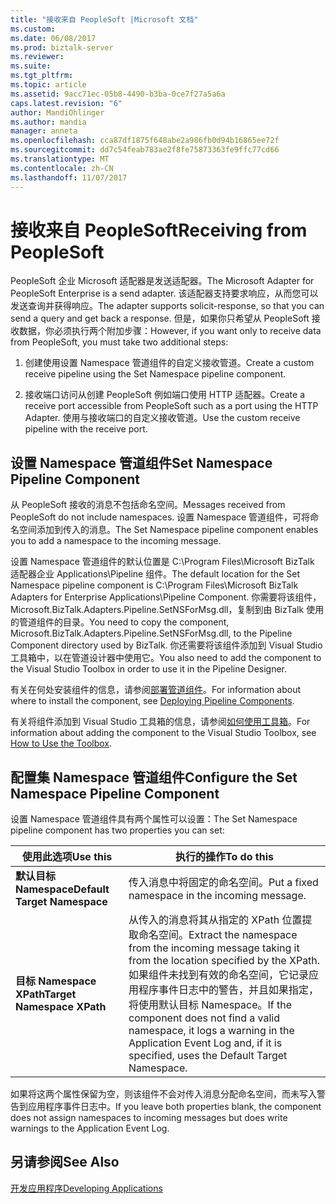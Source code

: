 ```yaml
---
title: "接收来自 PeopleSoft |Microsoft 文档"
ms.custom: 
ms.date: 06/08/2017
ms.prod: biztalk-server
ms.reviewer: 
ms.suite: 
ms.tgt_pltfrm: 
ms.topic: article
ms.assetid: 9acc71ec-05b8-4490-b3ba-0ce7f27a5a6a
caps.latest.revision: "6"
author: MandiOhlinger
ms.author: mandia
manager: anneta
ms.openlocfilehash: cca87df1875f648abe2a986fb0d94b16865ee72f
ms.sourcegitcommit: dd7c54feab783ae2f8fe75873363fe9ffc77cd66
ms.translationtype: MT
ms.contentlocale: zh-CN
ms.lasthandoff: 11/07/2017
---
```

# <a name="receiving-from-peoplesoft"></a><span data-ttu-id="822c8-102">接收来自 PeopleSoft</span><span class="sxs-lookup"><span data-stu-id="822c8-102">Receiving from PeopleSoft</span></span>
<span data-ttu-id="822c8-103">PeopleSoft 企业 Microsoft 适配器是发送适配器。</span><span class="sxs-lookup"><span data-stu-id="822c8-103">The Microsoft Adapter for PeopleSoft Enterprise is a send adapter.</span></span> <span data-ttu-id="822c8-104">该适配器支持要求响应，从而您可以发送查询并获得响应。</span><span class="sxs-lookup"><span data-stu-id="822c8-104">The adapter supports solicit-response, so that you can send a query and get back a response.</span></span> <span data-ttu-id="822c8-105">但是，如果你只希望从 PeopleSoft 接收数据，你必须执行两个附加步骤：</span><span class="sxs-lookup"><span data-stu-id="822c8-105">However, if you want only to receive data from PeopleSoft, you must take two additional steps:</span></span>  
  
1.  <span data-ttu-id="822c8-106">创建使用设置 Namespace 管道组件的自定义接收管道。</span><span class="sxs-lookup"><span data-stu-id="822c8-106">Create a custom receive pipeline using the Set Namespace pipeline component.</span></span>  
  
2.  <span data-ttu-id="822c8-107">接收端口访问从创建 PeopleSoft 例如端口使用 HTTP 适配器。</span><span class="sxs-lookup"><span data-stu-id="822c8-107">Create a receive port accessible from PeopleSoft such as a port using the HTTP Adapter.</span></span> <span data-ttu-id="822c8-108">使用与接收端口的自定义接收管道。</span><span class="sxs-lookup"><span data-stu-id="822c8-108">Use the custom receive pipeline with the receive port.</span></span>  
  
## <a name="set-namespace-pipeline-component"></a><span data-ttu-id="822c8-109">设置 Namespace 管道组件</span><span class="sxs-lookup"><span data-stu-id="822c8-109">Set Namespace Pipeline Component</span></span>  
 <span data-ttu-id="822c8-110">从 PeopleSoft 接收的消息不包括命名空间。</span><span class="sxs-lookup"><span data-stu-id="822c8-110">Messages received from PeopleSoft do not include namespaces.</span></span> <span data-ttu-id="822c8-111">设置 Namespace 管道组件，可将命名空间添加到传入的消息。</span><span class="sxs-lookup"><span data-stu-id="822c8-111">The Set Namespace pipeline component enables you to add a namespace to the incoming message.</span></span>  
  
 <span data-ttu-id="822c8-112">设置 Namespace 管道组件的默认位置是 C:\Program Files\Microsoft BizTalk 适配器企业 Applications\Pipeline 组件。</span><span class="sxs-lookup"><span data-stu-id="822c8-112">The default location for the Set Namespace pipeline component is C:\Program Files\Microsoft BizTalk Adapters for Enterprise Applications\Pipeline Component.</span></span> <span data-ttu-id="822c8-113">你需要将该组件，Microsoft.BizTalk.Adapters.Pipeline.SetNSForMsg.dll，复制到由 BizTalk 使用的管道组件的目录。</span><span class="sxs-lookup"><span data-stu-id="822c8-113">You need to copy the component, Microsoft.BizTalk.Adapters.Pipeline.SetNSForMsg.dll, to the Pipeline Component directory used by BizTalk.</span></span> <span data-ttu-id="822c8-114">你还需要将该组件添加到 Visual Studio 工具箱中，以在管道设计器中使用它。</span><span class="sxs-lookup"><span data-stu-id="822c8-114">You also need to add the component to the Visual Studio Toolbox in order to use it in the Pipeline Designer.</span></span>  
  
 <span data-ttu-id="822c8-115">有关在何处安装组件的信息，请参阅[部署管道组件](../core/deploying-pipeline-components.md)。</span><span class="sxs-lookup"><span data-stu-id="822c8-115">For information about where to install the component, see [Deploying Pipeline Components](../core/deploying-pipeline-components.md).</span></span>  
  
 <span data-ttu-id="822c8-116">有关将组件添加到 Visual Studio 工具箱的信息，请参阅[如何使用工具箱](../core/how-to-use-the-toolbox.md)。</span><span class="sxs-lookup"><span data-stu-id="822c8-116">For information about adding the component to the Visual Studio Toolbox, see [How to Use the Toolbox](../core/how-to-use-the-toolbox.md).</span></span>  
  
## <a name="configure-the-set-namespace-pipeline-component"></a><span data-ttu-id="822c8-117">配置集 Namespace 管道组件</span><span class="sxs-lookup"><span data-stu-id="822c8-117">Configure the Set Namespace Pipeline Component</span></span>  
 <span data-ttu-id="822c8-118">设置 Namespace 管道组件具有两个属性可以设置：</span><span class="sxs-lookup"><span data-stu-id="822c8-118">The Set Namespace pipeline component has two properties you can set:</span></span>  
  
|<span data-ttu-id="822c8-119">使用此选项</span><span class="sxs-lookup"><span data-stu-id="822c8-119">Use this</span></span>|<span data-ttu-id="822c8-120">执行的操作</span><span class="sxs-lookup"><span data-stu-id="822c8-120">To do this</span></span>|  
|--------------|----------------|  
|<span data-ttu-id="822c8-121">**默认目标 Namespace**</span><span class="sxs-lookup"><span data-stu-id="822c8-121">**Default Target Namespace**</span></span>|<span data-ttu-id="822c8-122">传入消息中将固定的命名空间。</span><span class="sxs-lookup"><span data-stu-id="822c8-122">Put a fixed namespace in the incoming message.</span></span>|  
|<span data-ttu-id="822c8-123">**目标 Namespace XPath**</span><span class="sxs-lookup"><span data-stu-id="822c8-123">**Target Namespace XPath**</span></span>|<span data-ttu-id="822c8-124">从传入的消息将其从指定的 XPath 位置提取命名空间。</span><span class="sxs-lookup"><span data-stu-id="822c8-124">Extract the namespace from the incoming message taking it from the location specified by the XPath.</span></span> <span data-ttu-id="822c8-125">如果组件未找到有效的命名空间，它记录应用程序事件日志中的警告，并且如果指定，将使用默认目标 Namespace。</span><span class="sxs-lookup"><span data-stu-id="822c8-125">If the component does not find a valid namespace, it logs a warning in the Application Event Log and, if it is specified, uses the Default Target Namespace.</span></span>|  
  
 <span data-ttu-id="822c8-126">如果将这两个属性保留为空，则该组件不会对传入消息分配命名空间，而未写入警告到应用程序事件日志中。</span><span class="sxs-lookup"><span data-stu-id="822c8-126">If you leave both properties blank, the component does not assign namespaces to incoming messages but does write warnings to the Application Event Log.</span></span>  
  
## <a name="see-also"></a><span data-ttu-id="822c8-127">另请参阅</span><span class="sxs-lookup"><span data-stu-id="822c8-127">See Also</span></span>  
 [<span data-ttu-id="822c8-128">开发应用程序</span><span class="sxs-lookup"><span data-stu-id="822c8-128">Developing Applications</span></span>](../core/developing-applications4.md)